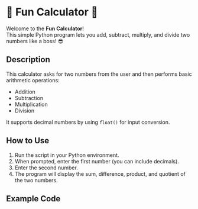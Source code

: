 # 🎉 Fun Calculator 🎉

Welcome to the **Fun Calculator**!  
This simple Python program lets you add, subtract, multiply, and divide two numbers like a boss! 😎

## Description

This calculator asks for two numbers from the user and then performs basic arithmetic operations:  
- Addition  
- Subtraction  
- Multiplication  
- Division  

It supports decimal numbers by using `float()` for input conversion.

## How to Use

1. Run the script in your Python environment.
2. When prompted, enter the first number (you can include decimals).
3. Enter the second number.
4. The program will display the sum, difference, product, and quotient of the two numbers.

## Example Code

